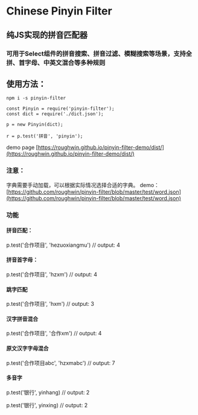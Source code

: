 # Chinese Pinyin Filter
## 纯JS实现的拼音匹配器
### 可用于Select组件的拼音搜索、拼音过滤、模糊搜索等场景，支持全拼、首字母、中英文混合等多种规则

## 使用方法：
```
npm i -s pinyin-filter

const Pinyin = require('pinyin-filter');
const dict = require('./dict.json');

p = new Pinyin(dict);

r = p.test('拼音', 'pinyin');
```

demo page [https://roughwin.github.io/pinyin-filter-demo/dist/](https://roughwin.github.io/pinyin-filter-demo/dist/)

### 注意：
字典需要手动加载，可以根据实际情况选择合适的字典。
demo：[https://github.com/roughwin/pinyin-filter/blob/master/test/word.json](https://github.com/roughwin/pinyin-filter/blob/master/test/word.json)

### 功能
  #### 拼音匹配：
  p.test('合作项目', 'hezuoxiangmu') // output: 4
  #### 拼音首字母：
  p.test('合作项目', 'hzxm') // output: 4
  #### 跳字匹配
  p.test('合作项目', 'hxm') // output: 3
  #### 汉字拼音混合
  p.test('合作项目', '合作xm') // output: 4
  #### 原文汉字字母混合
  p.test('合作项目abc', 'hzxmabc') // output: 7
  #### 多音字
  p.test('银行', yinhang) // output: 2

  p.test('银行', yinxing) // output: 2

